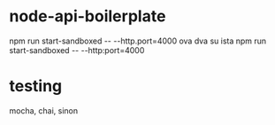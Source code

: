 # node-api-boilerplate

npm run start-sandboxed -- --http.port=4000 
ova dva su ista
npm run start-sandboxed -- --http:port=4000


# testing

mocha, chai, sinon

